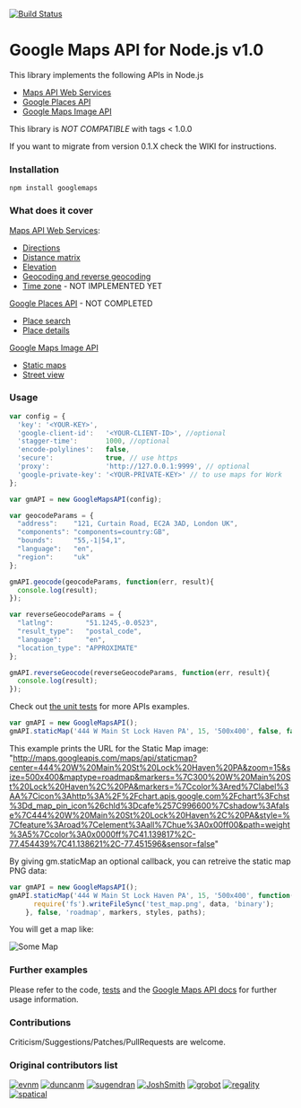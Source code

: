 [![Build Status](https://travis-ci.org/moshen/node-googlemaps.svg)](https://travis-ci.org/moshen/node-googlemaps)

# Google Maps API for Node.js v1.0

This library implements the following APIs in Node.js

* [Maps API Web Services](https://developers.google.com/maps/documentation/webservices/)
* [Google Places API](https://developers.google.com/places/)
* [Google Maps Image API](https://developers.google.com/maps/documentation/imageapis/)

This library is *NOT COMPATIBLE* with tags < 1.0.0

If you want to migrate from version 0.1.X check the WIKI for instructions.

### Installation

```
npm install googlemaps
```

### What does it cover
[Maps API Web Services](https://developers.google.com/maps/documentation/webservices/):

* [Directions](https://developers.google.com/maps/documentation/directions/)
* [Distance matrix](https://developers.google.com/maps/documentation/distancematrix/)
* [Elevation](https://developers.google.com/maps/documentation/elevation/)
* [Geocoding and reverse geocoding](https://developers.google.com/maps/documentation/geocoding)
* [Time zone](https://developers.google.com/maps/documentation/timezone) - NOT IMPLEMENTED YET

[Google Places API](https://developers.google.com/places/) - NOT COMPLETED

* [Place search](https://developers.google.com/places/documentation/search)
* [Place details](https://developers.google.com/places/documentation/details)

[Google Maps Image API](https://developers.google.com/maps/documentation/imageapis/)

* [Static maps](https://developers.google.com/maps/documentation/staticmaps/)
* [Street view](https://developers.google.com/maps/documentation/streetview/)


### Usage

```javascript
var config = {
  'key': '<YOUR-KEY>',
  'google-client-id':   '<YOUR-CLIENT-ID>', //optional
  'stagger-time':       1000, //optional
  'encode-polylines':   false,
  'secure':             true, // use https
  'proxy':              'http://127.0.0.1:9999', // optional
  'google-private-key': '<YOUR-PRIVATE-KEY>' // to use maps for Work
};

var gmAPI = new GoogleMapsAPI(config);

var geocodeParams = {
  "address":    "121, Curtain Road, EC2A 3AD, London UK",
  "components": "components=country:GB",
  "bounds":     "55,-1|54,1",
  "language":   "en",
  "region":     "uk"
};

gmAPI.geocode(geocodeParams, function(err, result){
  console.log(result);
});

var reverseGeocodeParams = {
  "latlng":        "51.1245,-0.0523",
  "result_type":   "postal_code",
  "language":      "en",
  "location_type": "APPROXIMATE"
};

gmAPI.reverseGeocode(reverseGeocodeParams, function(err, result){
  console.log(result);
});
``` 

Check out [the unit tests](./tree/new-major-version/test/unit/) for more APIs examples.

```javascript
var gmAPI = new GoogleMapsAPI();
gmAPI.staticMap('444 W Main St Lock Haven PA', 15, '500x400', false, false, 'roadmap', markers, styles, paths);
```
This example prints the URL for the Static Map image: "http://maps.googleapis.com/maps/api/staticmap?center=444%20W%20Main%20St%20Lock%20Haven%20PA&zoom=15&size=500x400&maptype=roadmap&markers=%7C300%20W%20Main%20St%20Lock%20Haven%2C%20PA&markers=%7Ccolor%3Ared%7Clabel%3AA%7Cicon%3Ahttp%3A%2F%2Fchart.apis.google.com%2Fchart%3Fchst%3Dd_map_pin_icon%26chld%3Dcafe%257C996600%7Cshadow%3Afalse%7C444%20W%20Main%20St%20Lock%20Haven%2C%20PA&style=%7Cfeature%3Aroad%7Celement%3Aall%7Chue%3A0x00ff00&path=weight%3A5%7Ccolor%3A0x0000ff%7C41.139817%2C-77.454439%7C41.138621%2C-77.451596&sensor=false"

By giving gm.staticMap an optional callback, you can retreive the static map PNG data:

```javascript
var gmAPI = new GoogleMapsAPI();
gmAPI.staticMap('444 W Main St Lock Haven PA', 15, '500x400', function(err, data){
      require('fs').writeFileSync('test_map.png', data, 'binary');
    }, false, 'roadmap', markers, styles, paths);
```

You will get a map like:

![Some Map](http://maps.googleapis.com/maps/api/staticmap?center=444%20W%20Main%20St%20Lock%20Haven%20PA&zoom=15&size=500x400&maptype=roadmap&markers=%7C300%20W%20Main%20St%20Lock%20Haven%2C%20PA&markers=%7Ccolor%3Ared%7Clabel%3AA%7Cicon%3Ahttp%3A%2F%2Fchart.apis.google.com%2Fchart%3Fchst%3Dd_map_pin_icon%26chld%3Dcafe%257C996600%7Cshadow%3Afalse%7C444%20W%20Main%20St%20Lock%20Haven%2C%20PA&style=%7Cfeature%3Aroad%7Celement%3Aall%7Chue%3A0x00ff00&path=weight%3A5%7Ccolor%3A0x0000ff%7C41.139817%2C-77.454439%7C41.138621%2C-77.451596&sensor=false)

### Further examples

Please refer to the code, [tests](http://github.com/moshen/node-googlemaps/tree/master/test/) and the [Google Maps API docs](http://code.google.com/apis/maps/documentation/webservices/index.html) for further usage information.


### Contributions
Criticism/Suggestions/Patches/PullRequests are welcome.


### Original contributors list

[![evnm](https://secure.gravatar.com/avatar/2a8171b6c385b865e30bf070cf588329?s=50)](https://github.com/evnm)
[![duncanm](https://secure.gravatar.com/avatar/7310945bafb21aa68b18d61d8b9d2d61?s=50)](https://github.com/duncanm)
[![sugendran](https://secure.gravatar.com/avatar/3228aae57c1dc3f657bbc64c26c97b77?s=50)](https://github.com/sugendran)
[![JoshSmith](https://secure.gravatar.com/avatar/b07d5a5f2e75633b2085142250a6762b?s=50)](https://github.com/JoshSmith)
[![grobot](https://secure.gravatar.com/avatar/ba3313effc329919b09bca67827bdf10?s=50)](https://github.com/grobot)
[![regality](https://secure.gravatar.com/avatar/fe513a9e239cebde58187721d67b7505?s=50)](https://github.com/regality)
[![spatical](https://secure.gravatar.com/avatar/a7c5765a4a4dfbf697f728bd75223641?s=50)](https://github.com/spatical)

